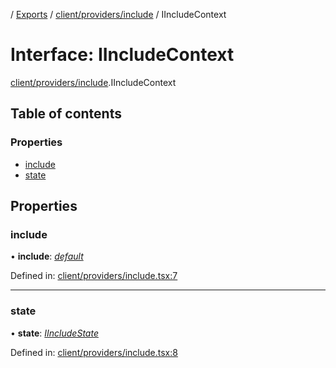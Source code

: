 [](../README.md) / [Exports](../modules.md) / [client/providers/include](../modules/client_providers_include.md) / IIncludeContext

# Interface: IIncludeContext

[client/providers/include](../modules/client_providers_include.md).IIncludeContext

## Table of contents

### Properties

- [include](client_providers_include.iincludecontext.md#include)
- [state](client_providers_include.iincludecontext.md#state)

## Properties

### include

• **include**: [*default*](../classes/base_root_module_itemdefinition_include.default.md)

Defined in: [client/providers/include.tsx:7](https://github.com/onzag/itemize/blob/28218320/client/providers/include.tsx#L7)

___

### state

• **state**: [*IIncludeState*](base_root_module_itemdefinition_include.iincludestate.md)

Defined in: [client/providers/include.tsx:8](https://github.com/onzag/itemize/blob/28218320/client/providers/include.tsx#L8)
